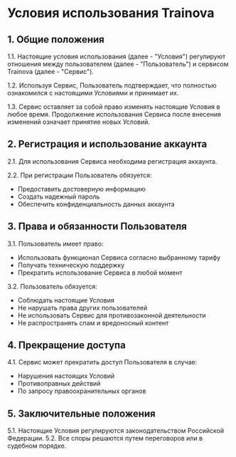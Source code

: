 # Условия использования Trainova

## 1. Общие положения
1.1. Настоящие условия использования (далее - "Условия") регулируют отношения между пользователем (далее - "Пользователь") и сервисом Trainova (далее - "Сервис").

1.2. Используя Сервис, Пользователь подтверждает, что полностью ознакомился с настоящими Условиями и принимает их.

1.3. Сервис оставляет за собой право изменять настоящие Условия в любое время. Продолжение использования Сервиса после внесения изменений означает принятие новых Условий.

## 2. Регистрация и использование аккаунта
2.1. Для использования Сервиса необходима регистрация аккаунта.

2.2. При регистрации Пользователь обязуется:
- Предоставить достоверную информацию
- Создать надежный пароль
- Обеспечить конфиденциальность данных аккаунта

## 3. Права и обязанности Пользователя
3.1. Пользователь имеет право:
- Использовать функционал Сервиса согласно выбранному тарифу
- Получать техническую поддержку
- Прекратить использование Сервиса в любой момент

3.2. Пользователь обязуется:
- Соблюдать настоящие Условия
- Не нарушать права других пользователей
- Не использовать Сервис для противозаконной деятельности
- Не распространять спам и вредоносный контент

## 4. Прекращение доступа
4.1. Сервис может прекратить доступ Пользователя в случае:
- Нарушения настоящих Условий
- Противоправных действий
- По запросу правоохранительных органов

## 5. Заключительные положения
5.1. Настоящие Условия регулируются законодательством Российской Федерации.
5.2. Все споры решаются путем переговоров или в судебном порядке.